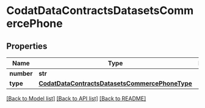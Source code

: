 # CodatDataContractsDatasetsCommercePhone

## Properties
Name | Type | Description | Notes
------------ | ------------- | ------------- | -------------
**number** | **str** |  | [optional] 
**type** | [**CodatDataContractsDatasetsCommercePhoneType**](CodatDataContractsDatasetsCommercePhoneType.md) |  | [optional] 

[[Back to Model list]](../README.md#documentation-for-models) [[Back to API list]](../README.md#documentation-for-api-endpoints) [[Back to README]](../README.md)

